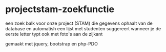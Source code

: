 # projectstam-zoekfunctie

een zoek balk voor onze project (STAM) die gegevens ophaalt van de database en automatish een lijst met studenten suggereert wanneer je de eerste letter typt ook met foto's aan de zijkant


gemaakt met jquery, bootstrap en php-PDO  
